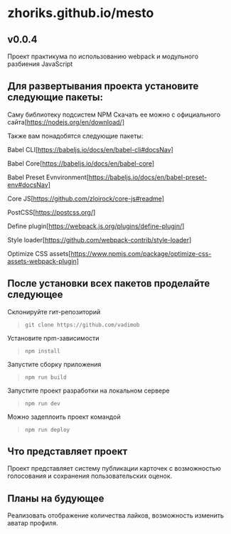 # zhoriks.github.io/mesto

## v0.0.4

Проект практикума по использованию webpack и модульного разбиения JavaScript

## Для развертывания проекта установите следующие пакеты:

Саму библиотеку подсистем NPM
Скачать ее можно с официального сайта[https://nodejs.org/en/download/]

Также вам понадобятся следующие пакеты:

Babel CLI[https://babeljs.io/docs/en/babel-cli#docsNav]

Babel Core[https://babeljs.io/docs/en/babel-core]

Babel Preset Evnvironment[https://babeljs.io/docs/en/babel-preset-env#docsNav]

Сore JS[https://github.com/zloirock/core-js#readme]

PostCSS[https://postcss.org/]

Define plugin[https://webpack.js.org/plugins/define-plugin/]

Style loader[https://github.com/webpack-contrib/style-loader]

Optimize CSS assets[https://www.npmjs.com/package/optimize-css-assets-webpack-plugin]

## После установки всех пакетов проделайте следующее

Склонируйте гит-репозиторий
>`git clone https://github.com/vadimob`

Установите npm-зависимости
>`npm install`

Запустите сборку приложения
>`npm run build`

Запустите проект разработки на локальном сервере
>`npm run dev`

Можно задеплоить проект командой
>`npm run deploy`

## Что представляет проект
Проект представляет систему публикации карточек с возможностью голосования и сохранения пользовательских оценок.

## Планы на будующее
Реализовать отображение количества лайков, возможность изменить аватар профиля.
